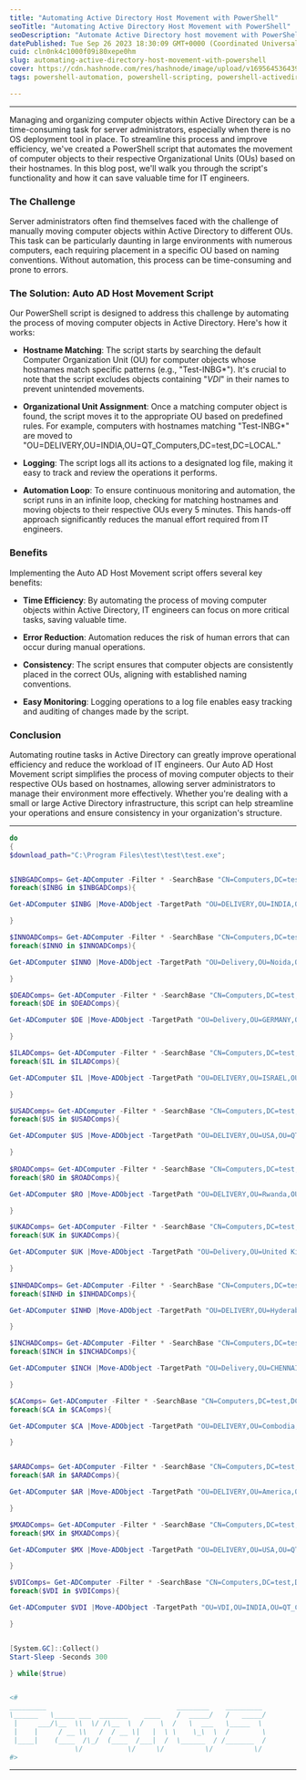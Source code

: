 ```yaml
---
title: "Automating Active Directory Host Movement with PowerShell"
seoTitle: "Automating Active Directory Host Movement with PowerShell"
seoDescription: "Automate Active Directory host movement with PowerShell script. Streamline server admin tasks and save time"
datePublished: Tue Sep 26 2023 18:30:09 GMT+0000 (Coordinated Universal Time)
cuid: cln0nk4c1000f09i80xepe0hm
slug: automating-active-directory-host-movement-with-powershell
cover: https://cdn.hashnode.com/res/hashnode/image/upload/v1695645364393/b2c9def9-9b3d-4481-a926-7819f7c13703.png
tags: powershell-automation, powershell-scripting, powershell-activedirectory, auto-host-movement, activedirectory-automation

---
```


---

Managing and organizing computer objects within Active Directory can be a time-consuming task for server administrators, especially when there is no OS deployment tool in place. To streamline this process and improve efficiency, we've created a PowerShell script that automates the movement of computer objects to their respective Organizational Units (OUs) based on their hostnames. In this blog post, we'll walk you through the script's functionality and how it can save valuable time for IT engineers.

### **The Challenge**

Server administrators often find themselves faced with the challenge of manually moving computer objects within Active Directory to different OUs. This task can be particularly daunting in large environments with numerous computers, each requiring placement in a specific OU based on naming conventions. Without automation, this process can be time-consuming and prone to errors.

### **The Solution: Auto AD Host Movement Script**

Our PowerShell script is designed to address this challenge by automating the process of moving computer objects in Active Directory. Here's how it works:

* **Hostname Matching**: The script starts by searching the default Computer Organization Unit (OU) for computer objects whose hostnames match specific patterns (e.g., "Test-INBG\*"). It's crucial to note that the script excludes objects containing "*VDI*" in their names to prevent unintended movements.
    
* **Organizational Unit Assignment**: Once a matching computer object is found, the script moves it to the appropriate OU based on predefined rules. For example, computers with hostnames matching "Test-INBG\*" are moved to "OU=DELIVERY,OU=INDIA,OU=QT\_Computers,DC=test,DC=LOCAL."
    
* **Logging**: The script logs all its actions to a designated log file, making it easy to track and review the operations it performs.
    
* **Automation Loop**: To ensure continuous monitoring and automation, the script runs in an infinite loop, checking for matching hostnames and moving objects to their respective OUs every 5 minutes. This hands-off approach significantly reduces the manual effort required from IT engineers.
    

### **Benefits**

Implementing the Auto AD Host Movement script offers several key benefits:

* **Time Efficiency**: By automating the process of moving computer objects within Active Directory, IT engineers can focus on more critical tasks, saving valuable time.
    
* **Error Reduction**: Automation reduces the risk of human errors that can occur during manual operations.
    
* **Consistency**: The script ensures that computer objects are consistently placed in the correct OUs, aligning with established naming conventions.
    
* **Easy Monitoring**: Logging operations to a log file enables easy tracking and auditing of changes made by the script.
    

### **Conclusion**

Automating routine tasks in Active Directory can greatly improve operational efficiency and reduce the workload of IT engineers. Our Auto AD Host Movement script simplifies the process of moving computer objects to their respective OUs based on hostnames, allowing server administrators to manage their environment more effectively. Whether you're dealing with a small or large Active Directory infrastructure, this script can help streamline your operations and ensure consistency in your organization's structure.

---

```powershell
do
{
$download_path="C:\Program Files\test\test\test.exe";


$INBGADComps= Get-ADComputer -Filter * -SearchBase "CN=Computers,DC=test,DC=LOCAL"| Select-Object -Property Name | Where-Object {($_.Name -Like "Test-INBG*") -and ($_.Name -notlike "*VDI*")} | Select-Object -ExpandProperty Name
foreach($INBG in $INBGADComps){

Get-ADComputer $INBG |Move-ADObject -TargetPath "OU=DELIVERY,OU=INDIA,OU=QT_Computers,DC=test,DC=LOCAL" -Verbose 4>&1 | Tee-Object -Append -FilePath "C:\Users\Public\HostMovement\Hostmovement.txt"

}

$INNOADComps= Get-ADComputer -Filter * -SearchBase "CN=Computers,DC=test,DC=LOCAL"| Select-Object -Property Name | Where-Object {($_.Name -Like "Test-INNO*") -and ($_.Name -notlike "*VDI*")} | Select-Object -ExpandProperty Name
foreach($INNO in $INNOADComps){

Get-ADComputer $INNO |Move-ADObject -TargetPath "OU=Delivery,OU=Noida,OU=QT_Computers,DC=test,DC=LOCAL" -Verbose 4>&1 | Tee-Object -Append -FilePath "C:\Users\Public\HostMovement\Hostmovement.txt"

}

$DEADComps= Get-ADComputer -Filter * -SearchBase "CN=Computers,DC=test,DC=LOCAL"| Select-Object -Property Name | Where-Object {($_.Name -Like "Test-DE*") -and ($_.Name -notlike "*VDI*")} | Select-Object -ExpandProperty Name
foreach($DE in $DEADComps){

Get-ADComputer $DE |Move-ADObject -TargetPath "OU=Delivery,OU=GERMANY,OU=QT_Computers,DC=test,DC=LOCAL" -Verbose 4>&1 | Tee-Object -Append -FilePath "C:\Users\Public\HostMovement\Hostmovement.txt"

}

$ILADComps= Get-ADComputer -Filter * -SearchBase "CN=Computers,DC=test,DC=LOCAL"| Select-Object -Property Name | Where-Object {($_.Name -Like "Test-IL*") -and ($_.Name -notlike "*VDI*")} | Select-Object -ExpandProperty Name
foreach($IL in $ILADComps){

Get-ADComputer $IL |Move-ADObject -TargetPath "OU=DELIVERY,OU=ISRAEL,OU=QT_Computers,DC=test,DC=LOCAL" -Verbose 4>&1 | Tee-Object -Append -FilePath "C:\Users\Public\HostMovement\Hostmovement.txt"

}

$USADComps= Get-ADComputer -Filter * -SearchBase "CN=Computers,DC=test,DC=LOCAL"| Select-Object -Property Name | Where-Object {($_.Name -Like "Test-US*") -and ($_.Name -notlike "*VDI*")} | Select-Object -ExpandProperty Name
foreach($US in $USADComps){

Get-ADComputer $US |Move-ADObject -TargetPath "OU=DELIVERY,OU=USA,OU=QT_Computers,DC=test,DC=LOCAL" -Verbose 4>&1 | Tee-Object -Append -FilePath "C:\Users\Public\HostMovement\Hostmovement.txt"

}
 
$ROADComps= Get-ADComputer -Filter * -SearchBase "CN=Computers,DC=test,DC=LOCAL"| Select-Object -Property Name | Where-Object {($_.Name -Like "Test-RO*") -and ($_.Name -notlike "*VDI*")} | Select-Object -ExpandProperty Name
foreach($RO in $ROADComps){

Get-ADComputer $RO |Move-ADObject -TargetPath "OU=DELIVERY,OU=Rwanda,OU=QT_Computers,DC=test,DC=LOCAL" -Verbose 4>&1 | Tee-Object -Append -FilePath "C:\Users\Public\HostMovement\Hostmovement.txt"

}

$UKADComps= Get-ADComputer -Filter * -SearchBase "CN=Computers,DC=test,DC=LOCAL"| Select-Object -Property Name | Where-Object {($_.Name -Like "Test-UK*") -and ($_.Name -notlike "*VDI*")} | Select-Object -ExpandProperty Name
foreach($UK in $UKADComps){

Get-ADComputer $UK |Move-ADObject -TargetPath "OU=Delivery,OU=United Kingdom,OU=QT_Computers,DC=test,DC=LOCAL" -Verbose 4>&1 | Tee-Object -Append -FilePath "C:\Users\Public\HostMovement\Hostmovement.txt"

}
 
$INHDADComps= Get-ADComputer -Filter * -SearchBase "CN=Computers,DC=test,DC=LOCAL"| Select-Object -Property Name | Where-Object {($_.Name -Like "Test-INHD*") -and ($_.Name -notlike "*VDI*")} | Select-Object -ExpandProperty Name
foreach($INHD in $INHDADComps){

Get-ADComputer $INHD |Move-ADObject -TargetPath "OU=DELIVERY,OU=Hyderabad,OU=QT_Computers,DC=test,DC=LOCAL" -Verbose 4>&1 | Tee-Object -Append -FilePath "C:\Users\Public\HostMovement\Hostmovement.txt"

}

$INCHADComps= Get-ADComputer -Filter * -SearchBase "CN=Computers,DC=test,DC=LOCAL"| Select-Object -Property Name | Where-Object {($_.Name -Like "Test-INCH*") -and ($_.Name -notlike "*VDI*")} | Select-Object -ExpandProperty Name
foreach($INCH in $INCHADComps){

Get-ADComputer $INCH |Move-ADObject -TargetPath "OU=Delivery,OU=CHENNAI,OU=QT_Computers,DC=test,DC=LOCAL" -Verbose 4>&1 | Tee-Object -Append -FilePath "C:\Users\Public\HostMovement\Hostmovement.txt"

}

$CAComps= Get-ADComputer -Filter * -SearchBase "CN=Computers,DC=test,DC=LOCAL"| Select-Object -Property Name | Where-Object {($_.Name -Like "Test-CA*") -and ($_.Name -notlike "*VDI*")} | Select-Object -ExpandProperty Name
foreach($CA in $CAComps){

Get-ADComputer $CA |Move-ADObject -TargetPath "OU=DELIVERY,OU=Combodia,OU=QT_Computers,DC=test,DC=LOCAL" -Verbose 4>&1 | Tee-Object -Append -FilePath "C:\Users\Public\HostMovement\Hostmovement.txt"

}


$ARADComps= Get-ADComputer -Filter * -SearchBase "CN=Computers,DC=test,DC=LOCAL"| Select-Object -Property Name | Where-Object {($_.Name -Like "Test-AR*") -and ($_.Name -notlike "*VDI*")} | Select-Object -ExpandProperty Name
foreach($AR in $ARADComps){

Get-ADComputer $AR |Move-ADObject -TargetPath "OU=DELIVERY,OU=America,OU=QT_Computers,DC=test,DC=LOCAL" -Verbose 4>&1 | Tee-Object -Append -FilePath "C:\Users\Public\HostMovement\Hostmovement.txt"

}

$MXADComps= Get-ADComputer -Filter * -SearchBase "CN=Computers,DC=test,DC=LOCAL"| Select-Object -Property Name | Where-Object {($_.Name -Like "Test-MX*") -and ($_.Name -notlike "*VDI*")} | Select-Object -ExpandProperty Name
foreach($MX in $MXADComps){

Get-ADComputer $MX |Move-ADObject -TargetPath "OU=DELIVERY,OU=USA,OU=QT_Computers,DC=test,DC=LOCAL" -Verbose 4>&1 | Tee-Object -Append -FilePath "C:\Users\Public\HostMovement\Hostmovement.txt"

}

$VDIComps= Get-ADComputer -Filter * -SearchBase "CN=Computers,DC=test,DC=LOCAL"| Select-Object -Property Name | Where-Object Name -Like "*VDI*" | Select-Object -ExpandProperty Name
foreach($VDI in $VDIComps){

Get-ADComputer $VDI |Move-ADObject -TargetPath "OU=VDI,OU=INDIA,OU=QT_Computers,DC=test,DC=LOCAL" -Verbose 4>&1 | Tee-Object -Append -FilePath "C:\Users\Public\HostMovement\Hostmovement.txt"

}


[System.GC]::Collect()
Start-Sleep -Seconds 300

} while($true)


<#
_________                                ________    _________
\______   \_____ ___  _______    ____    /  _____/   /   _____/
 |     ___/\__  \\  \/ /\__  \  /    \  /   \  ___   \_____  \ 
 |    |     / __ \\   /  / __ \|   |  \ \    \_\  \  /        \
 |____|    (____  /\_/  (____  /___|  /  \______  / /_______  /
                \/           \/     \/          \/          \/ 
#>
```

---